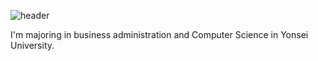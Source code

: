 ![header](https://capsule-render.vercel.app/api?type=rect&color=gradient&section=header&text=Hwang%20Yeonjun%20Portfolio&fontAlign=30&fontSize=30&textBg=true&desc=Use%20%27textBg%27%20to%20highlight%20%27text%27&descAlign=60&descAlignY=50)

I'm majoring in business administration and Computer Science in Yonsei University.

